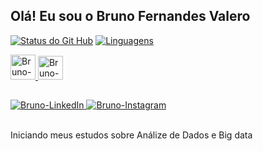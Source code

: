 ## Olá! Eu sou o Bruno Fernandes Valero
[![Status do Git Hub](https://github-readme-stats.vercel.app/api?username=bruno-valero&show_icons=true&border_color=#425df5&title_color=#425df5&text_color=#425df5&theme=radical)](https://github.com/bruno-valero)
[![Linguagens](https://github-readme-stats.vercel.app/api/top-langs/?username=bruno-valero&layout=compact)](https://github.com/bruno-valero)

<div class="tecnologias">
<a href="http://python.org" target="_blank">
<img lign="center" alt="Bruno-Python" height="40" width="40" src="https://upload.wikimedia.org/wikipedia/commons/thumb/1/1f/Python_logo_01.svg/2048px-Python_logo_01.svg.png">
</a>
<a href="https://www.mysql.com/" target="_blank">
<img lign="center" alt="Bruno-SQL" height="38" width="40" src="https://symbols.getvecta.com/stencil_27/79_sql-database-generic.494ff6320e.png">
</a>
</div>

 ##
 
<div>
<a href="https://linkedin.com/in/bruno-valero" target="_blank">
<img lign="center" alt="Bruno-LinkedIn" src="https://img.shields.io/badge/LinkedIn-0077B5?style=for-the-badge&logo=linkedin&logoColor=white">
</a>
<a href="https://www.instagram.com/bruno_fernandes_valero" target="_blank">
<img lign="center" alt="Bruno-Instagram" src="https://img.shields.io/badge/Instagram-E4405F?style=for-the-badge&logo=instagram&logoColor=white">
</a>
</div><br>

Iniciando meus estudos sobre Análize de Dados e Big data




<!--
**bruno-valero/bruno-valero** is a ✨ _special_ ✨ repository because its `README.md` (this file) appears on your GitHub profile.

Here are some ideas to get you started:

- 🔭 I’m currently working on ...
- 🌱 I’m currently learning ...
- 👯 I’m looking to collaborate on ...
- 🤔 I’m looking for help with ...
- 💬 Ask me about ...
- 📫 How to reach me: ...
- 😄 Pronouns: ...
- ⚡ Fun fact: ...
-->
